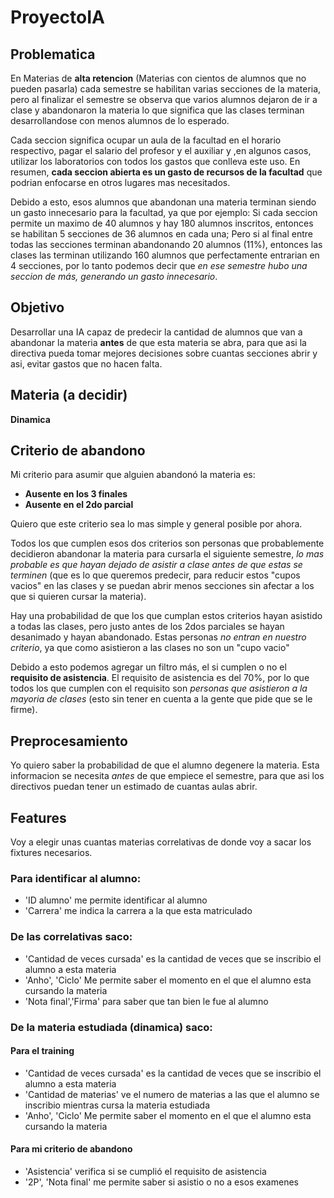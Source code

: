 # ProyectoIA
## Problematica 
En Materias de **alta retencion** (Materias con cientos de alumnos que no pueden pasarla) cada semestre se habilitan varias secciones de la materia, pero al finalizar el semestre se observa que varios alumnos dejaron de ir a clase y abandonaron la materia lo que significa que las clases terminan desarrollandose con menos alumnos de lo esperado.

Cada seccion significa ocupar un aula de la facultad en el horario respectivo, pagar el salario del profesor y el auxiliar y ,en algunos casos, utilizar los laboratorios con todos los gastos que conlleva este uso. En resumen, **cada seccion abierta es un gasto de recursos de la facultad** que podrian enfocarse en otros lugares mas necesitados.

Debido a esto, esos alumnos que abandonan una materia terminan siendo un gasto innecesario para la facultad, ya que por ejemplo:
Si cada seccion permite un maximo de 40 alumnos y hay 180 alumnos inscritos, entonces se habilitan  5 secciones de 36 alumnos en cada una; Pero si al final entre todas las secciones terminan abandonando 20 alumnos (11%), entonces las clases las terminan utilizando 160 alumnos que perfectamente entrarian en 4 secciones, por lo tanto podemos decir que *en ese semestre hubo una seccion de más, generando un gasto innecesario*.

## Objetivo
Desarrollar una IA capaz de predecir la cantidad de alumnos que van a abandonar la materia **antes** de que esta materia se abra, para que asi la directiva pueda tomar mejores decisiones sobre cuantas secciones abrir y asi, evitar gastos que no hacen falta.
## Materia (a decidir)
**Dinamica**

## Criterio de abandono
Mi criterio para asumir que alguien abandonó la materia es:
- **Ausente en los 3 finales**
- **Ausente en el 2do parcial**

Quiero que este criterio sea lo mas simple y general posible por ahora.

Todos los que cumplen esos dos criterios son personas que probablemente decidieron abandonar la materia para cursarla el siguiente semestre, *lo mas probable es que hayan dejado de asistir a clase antes de que estas se terminen* (que es lo que queremos predecir, para reducir estos "cupos vacios" en las clases y se puedan abrir menos secciones sin afectar a los que si quieren cursar la materia). 

Hay una probabilidad de que los que cumplan estos criterios hayan asistido a todas las clases, pero justo antes de los 2dos parciales se hayan desanimado y hayan abandonado. Estas personas *no entran en nuestro criterio*, ya que como asistieron a las clases no son un "cupo vacio"

Debido a esto podemos agregar un filtro más, el si cumplen o no el **requisito de asistencia**.
El requisito de asistencia es del 70%, por lo que todos los que cumplen con el requisito son *personas que asistieron a la mayoria de clases* (esto sin tener en cuenta a la gente que pide que se le firme).

## Preprocesamiento
Yo quiero saber la probabilidad de que el alumno degenere la materia. Esta informacion se necesita *antes* de que empiece el semestre, para que asi los directivos puedan tener un estimado de cuantas aulas abrir. 

## Features
Voy a elegir unas cuantas materias correlativas de donde voy a sacar los fixtures necesarios. 
### Para identificar al alumno:
- 'ID alumno' me permite identificar al alumno
- 'Carrera' me indica la carrera a la que esta matriculado 

### De las correlativas saco:
- 'Cantidad de veces cursada' es la cantidad de veces que se inscribio el alumno a esta materia
-  'Anho', 'Ciclo' Me permite saber el momento en el que el alumno esta cursando la materia
- 'Nota final','Firma' para saber que tan bien le fue al alumno 
### De la materia estudiada (dinamica) saco:
#### Para el training
- 'Cantidad de veces cursada' es la cantidad de veces que se inscribio el alumno a esta materia
- 'Cantidad de materias' ve el numero de materias a las que el alumno se inscribio mientras cursa la materia estudiada
- 'Anho', 'Ciclo' Me permite saber el momento en el que el alumno esta cursando la materia
#### Para mi criterio de abandono
- 'Asistencia' verifica si se cumplió el requisito de asistencia
- '2P', 'Nota final' me permite saber si asistio o no a esos examenes
